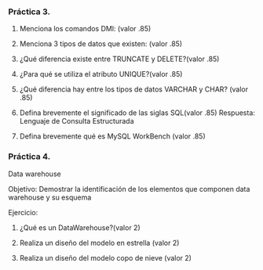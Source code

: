 ### Práctica 3.

1. Menciona los comandos DMl: (valor .85)

2. Menciona 3 tipos de datos que existen: (valor .85)

3. ¿Qué diferencia existe entre TRUNCATE y DELETE?(valor .85)

4. ¿Para qué se utiliza el atributo UNIQUE?(valor .85)

5. ¿Qué diferencia hay entre los tipos de datos VARCHAR y CHAR? (valor .85)

6. Defina brevemente el significado de las siglas SQL(valor .85)
Respuesta: Lenguaje de Consulta Estructurada
7. Defina brevemente qué es MySQL WorkBench (valor .85)

### Práctica 4.
Data warehouse

Objetivo: Demostrar la identificación de los elementos que componen data warehouse y
su esquema

Ejercicio:

1. ¿Qué es un DataWarehouse?(valor 2)

2. Realiza un diseño del modelo en estrella (valor 2)

3. Realiza un diseño del modelo copo de nieve (valor 2)
